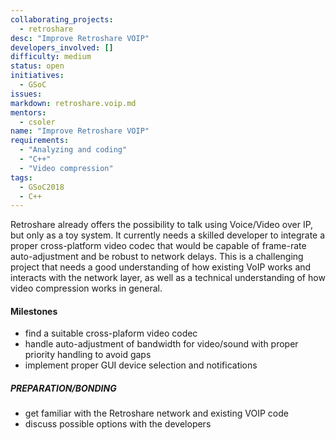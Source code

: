 ```yaml
---
collaborating_projects:
  - retroshare
desc: "Improve Retroshare VOIP"
developers_involved: []
difficulty: medium
status: open
initiatives:
  - GSoC
issues:
markdown: retroshare.voip.md
mentors:
  - csoler
name: "Improve Retroshare VOIP"
requirements:
  - "Analyzing and coding"
  - "C++"
  - "Video compression"
tags:
  - GSoC2018
  - C++
---
```


Retroshare already offers the possibility to talk using Voice/Video over IP, but only as a toy system. It currently needs a skilled developer to integrate a proper cross-platform video codec that would be capable of frame-rate auto-adjustment and be robust to network delays. This is a challenging project that needs a good understanding of how existing VoIP works and interacts with the network layer, as well as
a technical understanding of how video compression works in general.

#### Milestones

* find a suitable cross-plaform video codec
* handle auto-adjustment of bandwidth for video/sound with proper priority handling to avoid gaps
* implement proper GUI device selection and notifications

##### PREPARATION/BONDING

* get familiar with the Retroshare network and existing VOIP code
* discuss possible options with the developers

